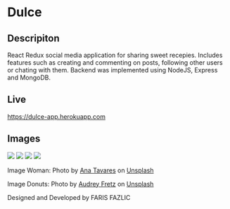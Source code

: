 # Dulce

## Descripiton

React Redux social media application for sharing sweet recepies. Includes features such as creating and commenting on posts, following other users or chating with them. Backend was implemented using NodeJS, Express and MongoDB.

## Live
<https://dulce-app.herokuapp.com>

## Images

<img src="https://i.ibb.co/P9B8Fc3/Screenshot-2019-02-11-at-22-21-50.png">
<img src="https://i.ibb.co/8xBx3YZ/Screenshot-2019-02-11-at-22-23-08.png">
<img src="https://i.ibb.co/B4VMqtr/Screenshot-2019-02-11-at-22-22-11.png">
<img src="https://i.ibb.co/6y36x2q/Screenshot-2019-02-11-at-22-22-35.png">

Image Woman: Photo by [Ana Tavares](https://unsplash.com/photos/4Lmzh6vVLJ8?utm_source=unsplash&utm_medium=referral&utm_content=creditCopyText) on [Unsplash](https://unsplash.com/)


Image Donuts: Photo by [Audrey Fretz](https://unsplash.com/search/photos/audrey-fretz-cake?utm_source=unsplash&utm_medium=referral&utm_content=creditCopyText) on [Unsplash](https://unsplash.com/)


Designed and Developed by FARIS FAZLIC
